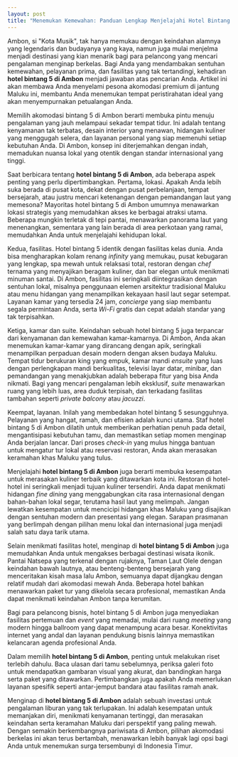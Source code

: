 ```yaml
---
layout: post
title: "Menemukan Kemewahan: Panduan Lengkap Menjelajahi Hotel Bintang 5 di Ambon"
---
```


Ambon, si "Kota Musik", tak hanya memukau dengan keindahan alamnya yang legendaris dan budayanya yang kaya, namun juga mulai menjelma menjadi destinasi yang kian menarik bagi para pelancong yang mencari pengalaman menginap berkelas. Bagi Anda yang mendambakan sentuhan kemewahan, pelayanan prima, dan fasilitas yang tak tertandingi, kehadiran **hotel bintang 5 di Ambon** menjadi jawaban atas pencarian Anda. Artikel ini akan membawa Anda menyelami pesona akomodasi premium di jantung Maluku ini, membantu Anda menemukan tempat peristirahatan ideal yang akan menyempurnakan petualangan Anda.

Memilih akomodasi bintang 5 di Ambon berarti membuka pintu menuju pengalaman yang jauh melampaui sekadar tempat tidur. Ini adalah tentang kenyamanan tak terbatas, desain interior yang menawan, hidangan kuliner yang menggugah selera, dan layanan personal yang siap memenuhi setiap kebutuhan Anda. Di Ambon, konsep ini diterjemahkan dengan indah, memadukan nuansa lokal yang otentik dengan standar internasional yang tinggi.

Saat berbicara tentang **hotel bintang 5 di Ambon**, ada beberapa aspek penting yang perlu dipertimbangkan. Pertama, lokasi. Apakah Anda lebih suka berada di pusat kota, dekat dengan pusat perbelanjaan, tempat bersejarah, atau justru mencari ketenangan dengan pemandangan laut yang memesona? Mayoritas hotel bintang 5 di Ambon umumnya menawarkan lokasi strategis yang memudahkan akses ke berbagai atraksi utama. Beberapa mungkin terletak di tepi pantai, menawarkan panorama laut yang menenangkan, sementara yang lain berada di area perkotaan yang ramai, memudahkan Anda untuk menjelajahi kehidupan lokal.

Kedua, fasilitas. Hotel bintang 5 identik dengan fasilitas kelas dunia. Anda bisa mengharapkan kolam renang *infinity* yang memukau, pusat kebugaran yang lengkap, spa mewah untuk relaksasi total, restoran dengan *chef* ternama yang menyajikan beragam kuliner, dan bar elegan untuk menikmati minuman santai. Di Ambon, fasilitas ini seringkali diintegrasikan dengan sentuhan lokal, misalnya penggunaan elemen arsitektur tradisional Maluku atau menu hidangan yang menampilkan kekayaan hasil laut segar setempat. Layanan kamar yang tersedia 24 jam, *concierge* yang siap membantu segala permintaan Anda, serta *Wi-Fi* gratis dan cepat adalah standar yang tak terpisahkan.

Ketiga, kamar dan suite. Keindahan sebuah hotel bintang 5 juga terpancar dari kenyamanan dan kemewahan kamar-kamarnya. Di Ambon, Anda akan menemukan kamar-kamar yang dirancang dengan apik, seringkali menampilkan perpaduan desain modern dengan aksen budaya Maluku. Tempat tidur berukuran king yang empuk, kamar mandi *ensuite* yang luas dengan perlengkapan mandi berkualitas, televisi layar datar, minibar, dan pemandangan yang menakjubkan adalah beberapa fitur yang bisa Anda nikmati. Bagi yang mencari pengalaman lebih eksklusif, *suite* menawarkan ruang yang lebih luas, area duduk terpisah, dan terkadang fasilitas tambahan seperti *private balcony* atau *jacuzzi*.

Keempat, layanan. Inilah yang membedakan hotel bintang 5 sesungguhnya. Pelayanan yang hangat, ramah, dan efisien adalah kunci utama. Staf hotel bintang 5 di Ambon dilatih untuk memberikan perhatian penuh pada detail, mengantisipasi kebutuhan tamu, dan memastikan setiap momen menginap Anda berjalan lancar. Dari proses *check-in* yang mulus hingga bantuan untuk mengatur tur lokal atau reservasi restoran, Anda akan merasakan keramahan khas Maluku yang tulus.

Menjelajahi **hotel bintang 5 di Ambon** juga berarti membuka kesempatan untuk merasakan kuliner terbaik yang ditawarkan kota ini. Restoran di hotel-hotel ini seringkali menjadi tujuan kuliner tersendiri. Anda dapat menikmati hidangan *fine dining* yang menggabungkan cita rasa internasional dengan bahan-bahan lokal segar, terutama hasil laut yang melimpah. Jangan lewatkan kesempatan untuk mencicipi hidangan khas Maluku yang disajikan dengan sentuhan modern dan presentasi yang elegan. Sarapan prasmanan yang berlimpah dengan pilihan menu lokal dan internasional juga menjadi salah satu daya tarik utama.

Selain menikmati fasilitas hotel, menginap di **hotel bintang 5 di Ambon** juga memudahkan Anda untuk mengakses berbagai destinasi wisata ikonik. Pantai Natsepa yang terkenal dengan rujaknya, Taman Laut Olele dengan keindahan bawah lautnya, atau benteng-benteng bersejarah yang menceritakan kisah masa lalu Ambon, semuanya dapat dijangkau dengan relatif mudah dari akomodasi mewah Anda. Beberapa hotel bahkan menawarkan paket tur yang dikelola secara profesional, memastikan Anda dapat menikmati keindahan Ambon tanpa kerumitan.

Bagi para pelancong bisnis, hotel bintang 5 di Ambon juga menyediakan fasilitas pertemuan dan *event* yang memadai, mulai dari ruang *meeting* yang modern hingga ballroom yang dapat menampung acara besar. Konektivitas internet yang andal dan layanan pendukung bisnis lainnya memastikan kelancaran agenda profesional Anda.

Dalam memilih **hotel bintang 5 di Ambon**, penting untuk melakukan riset terlebih dahulu. Baca ulasan dari tamu sebelumnya, periksa galeri foto untuk mendapatkan gambaran visual yang akurat, dan bandingkan harga serta paket yang ditawarkan. Pertimbangkan juga apakah Anda memerlukan layanan spesifik seperti antar-jemput bandara atau fasilitas ramah anak.

Menginap di **hotel bintang 5 di Ambon** adalah sebuah investasi untuk pengalaman liburan yang tak terlupakan. Ini adalah kesempatan untuk memanjakan diri, menikmati kenyamanan tertinggi, dan merasakan keindahan serta keramahan Maluku dari perspektif yang paling mewah. Dengan semakin berkembangnya pariwisata di Ambon, pilihan akomodasi berkelas ini akan terus bertambah, menawarkan lebih banyak lagi opsi bagi Anda untuk menemukan surga tersembunyi di Indonesia Timur.
